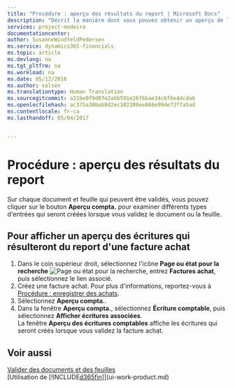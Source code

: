 ```yaml
---
title: "Procédure : aperçu des résultats du report | Microsoft Docs"
description: "Décrit la manière dont vous pouvez obtenir un aperçu de l&quot;impact de vos modifications avant de reporter des informations."
services: project-madeira
documentationcenter: 
author: SusanneWindfeldPedersen
ms.service: dynamics365-financials
ms.topic: article
ms.devlang: na
ms.tgt_pltfrm: na
ms.workload: na
ms.date: 05/12/2016
ms.author: solsen
ms.translationtype: Human Translation
ms.sourcegitcommit: a31be0f9d07e2abb591e26f6bae34c6f6e4dcda6
ms.openlocfilehash: ac375a38bab8d2ec102200ee868e99de72ffa5ad
ms.contentlocale: fr-ca
ms.lasthandoff: 05/04/2017


---
```

# <a name="how-to-preview-posting-results"></a>Procédure : aperçu des résultats du report
Sur chaque document et feuille qui peuvent être validés, vous pouvez cliquer sur le bouton **Aperçu compta.** pour examiner différents types d'entrées qui seront créées lorsque vous validez le document ou la feuille.

## <a name="to-preview-gl-entries-that-will-result-from-posting-a-purchase-invoice"></a>Pour afficher un aperçu des écritures qui résulteront du report d'une facture achat
1. Dans le coin supérieur droit, sélectionnez l'icône **Page ou état pour la recherche** ![Page ou état pour la recherche](media/ui-search/search_small.png "Icône Page ou état pour la recherche"), entrez **Factures achat**, puis sélectionnez le lien associé.
2. Créez une facture achat. Pour plus d'informations, reportez-vous à [Procédure : enregistrer des achats](purchasing-how-record-purchases.md).
3. Sélectionnez **Aperçu compta.**.
4. Dans la fenêtre **Aperçu compta.**, sélectionnez **Écriture comptable**, puis sélectionnez **Afficher écritures associées**.  
   La fenêtre **Aperçu des écritures comptables** affiche les écritures qui seront créés lorsque vous validez la facture achat.

## <a name="see-also"></a>Voir aussi
[Valider des documents et des feuilles](ui-post-documents-journals.md)  
[Utilisation de [!INCLUDE[d365fin](includes/d365fin_md.md)]](ui-work-product.md)


